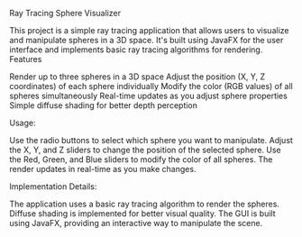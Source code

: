 Ray Tracing Sphere Visualizer

This project is a simple ray tracing application that allows users to visualize and manipulate spheres in a 3D space. It's built using JavaFX for the user interface and implements basic ray tracing algorithms for rendering.
Features

Render up to three spheres in a 3D space
Adjust the position (X, Y, Z coordinates) of each sphere individually
Modify the color (RGB values) of all spheres simultaneously
Real-time updates as you adjust sphere properties
Simple diffuse shading for better depth perception

Usage:

Use the radio buttons to select which sphere you want to manipulate.
Adjust the X, Y, and Z sliders to change the position of the selected sphere.
Use the Red, Green, and Blue sliders to modify the color of all spheres.
The render updates in real-time as you make changes.

Implementation Details:

The application uses a basic ray tracing algorithm to render the spheres.
Diffuse shading is implemented for better visual quality.
The GUI is built using JavaFX, providing an interactive way to manipulate the scene.
